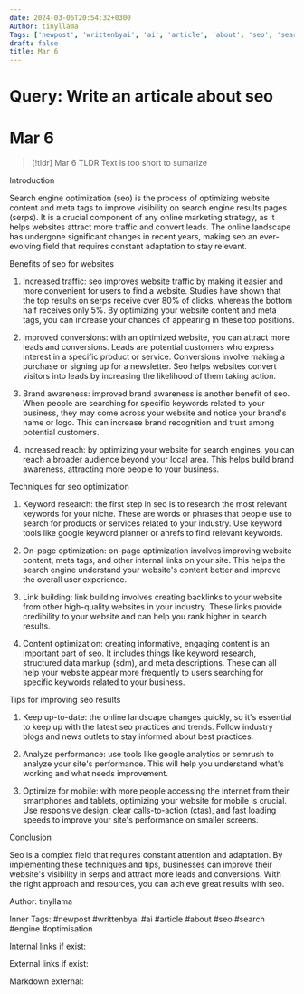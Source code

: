 ```yaml
---
date: 2024-03-06T20:54:32+0300
Author: tinyllama
Tags: ['newpost', 'writtenbyai', 'ai', 'article', 'about', 'seo', 'search', 'engine', 'optimisation']
draft: false
title: Mar 6
---
```


# Query: Write an articale about seo

# Mar 6

> [!tldr] Mar 6
> TLDR
> Text is too short to sumarize

Introduction

Search engine optimization (seo) is the process of optimizing website content and meta tags to improve visibility on search engine results pages (serps). It is a crucial component of any online marketing strategy, as it helps websites attract more traffic and convert leads. The online landscape has undergone significant changes in recent years, making seo an ever-evolving field that requires constant adaptation to stay relevant.

Benefits of seo for websites

1. Increased traffic: seo improves website traffic by making it easier and more convenient for users to find a website. Studies have shown that the top results on serps receive over 80% of clicks, whereas the bottom half receives only 5%. By optimizing your website content and meta tags, you can increase your chances of appearing in these top positions.

2. Improved conversions: with an optimized website, you can attract more leads and conversions. Leads are potential customers who express interest in a specific product or service. Conversions involve making a purchase or signing up for a newsletter. Seo helps websites convert visitors into leads by increasing the likelihood of them taking action.

3. Brand awareness: improved brand awareness is another benefit of seo. When people are searching for specific keywords related to your business, they may come across your website and notice your brand's name or logo. This can increase brand recognition and trust among potential customers.

4. Increased reach: by optimizing your website for search engines, you can reach a broader audience beyond your local area. This helps build brand awareness, attracting more people to your business.

Techniques for seo optimization

1. Keyword research: the first step in seo is to research the most relevant keywords for your niche. These are words or phrases that people use to search for products or services related to your industry. Use keyword tools like google keyword planner or ahrefs to find relevant keywords.

2. On-page optimization: on-page optimization involves improving website content, meta tags, and other internal links on your site. This helps the search engine understand your website's content better and improve the overall user experience.

3. Link building: link building involves creating backlinks to your website from other high-quality websites in your industry. These links provide credibility to your website and can help you rank higher in search results.

4. Content optimization: creating informative, engaging content is an important part of seo. It includes things like keyword research, structured data markup (sdm), and meta descriptions. These can all help your website appear more frequently to users searching for specific keywords related to your business.

Tips for improving seo results

1. Keep up-to-date: the online landscape changes quickly, so it's essential to keep up with the latest seo practices and trends. Follow industry blogs and news outlets to stay informed about best practices.

2. Analyze performance: use tools like google analytics or semrush to analyze your site's performance. This will help you understand what's working and what needs improvement.

3. Optimize for mobile: with more people accessing the internet from their smartphones and tablets, optimizing your website for mobile is crucial. Use responsive design, clear calls-to-action (ctas), and fast loading speeds to improve your site's performance on smaller screens.

Conclusion

Seo is a complex field that requires constant attention and adaptation. By implementing these techniques and tips, businesses can improve their website's visibility in serps and attract more leads and conversions. With the right approach and resources, you can achieve great results with seo.

Author: tinyllama

Inner Tags: #newpost #writtenbyai #ai #article #about #seo #search #engine #optimisation

Internal links if exist:

External links if exist:

Markdown external: